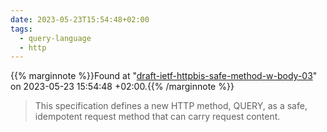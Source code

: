 ```yaml
---
date: 2023-05-23T15:54:48+02:00
tags:
  - query-language
  - http
---
```

{{% marginnote %}}Found at "[draft-ietf-httpbis-safe-method-w-body-03](https://web.archive.org/web/20230523155448/https://datatracker.ietf.org/doc/html/draft-ietf-httpbis-safe-method-w-body-03)" on 2023-05-23 15:54:48 +02:00.{{% /marginnote %}}

> This specification defines a new HTTP method, QUERY, as a safe, idempotent request method that can carry request content.